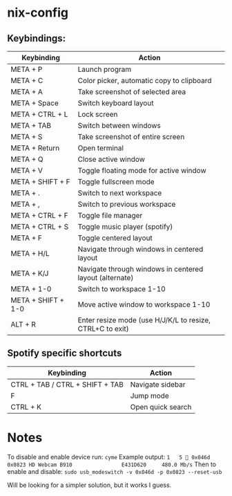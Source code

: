 # nix-config

## Keybindings:

| Keybinding         | Action                                                    |
| ------------------ | --------------------------------------------------------- |
| META + P           | Launch program                                            |
| META + C           | Color picker, automatic copy to clipboard                 |
| META + A           | Take screenshot of selected area                          |
| META + Space       | Switch keyboard layout                                    |
| META + CTRL + L    | Lock screen                                               |
| META + TAB         | Switch between windows                                    |
| META + S           | Take screenshot of entire screen                          |
| META + Return      | Open terminal                                             |
| META + Q           | Close active window                                       |
| META + V           | Toggle floating mode for active window                    |
| META + SHIFT + F   | Toggle fullscreen mode                                    |
| META + .           | Switch to next workspace                                  |
| META + ,           | Switch to previous workspace                              |
| META + CTRL + F    | Toggle file manager                                       |
| META + CTRL + S    | Toggle music player (spotify)                             |
| META + F           | Toggle centered layout                                    |
| META + H/L         | Navigate through windows in centered layout               |
| META + K/J         | Navigate through windows in centered layout (alternate)   |
| META + 1-0         | Switch to workspace 1-10                                  |
| META + SHIFT + 1-0 | Move active window to workspace 1-10                      |
| ALT + R            | Enter resize mode (use H/J/K/L to resize, CTRL+C to exit) |

## Spotify specific shortcuts

| Keybinding                      | Action            |
| ------------------------------- | ----------------- |
| CTRL + TAB / CTRL + SHIFT + TAB | Navigate sidebar  |
| F                               | Jump mode         |
| CTRL + K                        | Open quick search |

# Notes

To disable and enable device run:
`cyme`
Example output:
`1   5 󰍽 0x046d 0x0823 HD Webcam B910                E431D620     480.0 Mb/s`
Then to enable and disable:
`sudo usb_modeswitch -v 0x046d -p 0x0823 --reset-usb`

Will be looking for a simpler solution, but it works I guess.

